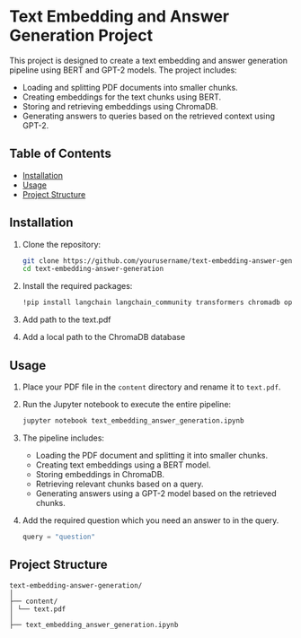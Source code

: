 # Text Embedding and Answer Generation Project

This project is designed to create a text embedding and answer generation pipeline using BERT and GPT-2 models. The project includes:

- Loading and splitting PDF documents into smaller chunks.
- Creating embeddings for the text chunks using BERT.
- Storing and retrieving embeddings using ChromaDB.
- Generating answers to queries based on the retrieved context using GPT-2.

## Table of Contents
- [Installation](#installation)
- [Usage](#usage)
- [Project Structure](#project-structure)

## Installation

1. Clone the repository:
    ```sh
    git clone https://github.com/yourusername/text-embedding-answer-generation.git
    cd text-embedding-answer-generation
    ```

2. Install the required packages:
    ```sh
    !pip install langchain langchain_community transformers chromadb openai pypdf
    ```
3. Add path to the text.pdf
4. Add a local path to the ChromaDB database

## Usage

1. Place your PDF file in the `content` directory and rename it to `text.pdf`.

2. Run the Jupyter notebook to execute the entire pipeline:
    ```sh
    jupyter notebook text_embedding_answer_generation.ipynb
    ```

3. The pipeline includes:
    - Loading the PDF document and splitting it into smaller chunks.
    - Creating text embeddings using a BERT model.
    - Storing embeddings in ChromaDB.
    - Retrieving relevant chunks based on a query.
    - Generating answers using a GPT-2 model based on the retrieved chunks.

4. Add the required question which you need an answer to in the query.
    ```python
    query = "question"
    ```

## Project Structure
```
text-embedding-answer-generation/
│
├── content/
│ └── text.pdf
│
├── text_embedding_answer_generation.ipynb
```
